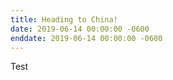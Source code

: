```yaml
---
title: Heading to China!
date: 2019-06-14 00:00:00 -0600
enddate: 2019-06-14 00:00:00 -0600
---
```


Test
